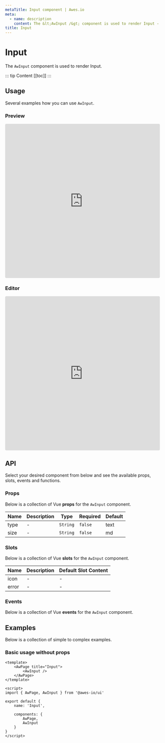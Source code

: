 ```yaml
---
metaTitle: Input сomponent | Awes.io
meta:
  - name: description
    content: The &lt;AwInput /&gt; component is used to render Input - UI Vue component for Awes.io.
title: Input
---
```

# Input

The `AwInput` component is used to render Input.

::: tip Content
[[toc]]
:::

## Usage
Several examples how you can use `AwInput`.

### Preview
<iframe
     src='https://codesandbox.io/embed/github/awes-io/client/tree/master/examples/basic-ui?autoresize=1&fontsize=14&hidenavigation=1&initialpath=%2Faw-input&module=%2Fpages%2Faw-input.vue&theme=dark&view=preview'
     style='width:100%; height:500px; border:0; border-radius: 4px; overflow:hidden;'
     title='basic-ui'
     allow='geolocation; microphone; camera; midi; vr; accelerometer; gyroscope; payment; ambient-light-sensor; encrypted-media; usb'
     sandbox='allow-modals allow-forms allow-popups allow-scripts allow-same-origin'
   ></iframe>

### Editor
<iframe
     src='https://codesandbox.io/embed/github/awes-io/client/tree/master/examples/basic-ui?autoresize=1&fontsize=14&hidenavigation=1&initialpath=%2Faw-input&module=%2Fpages%2Faw-input.vue&theme=dark&view=editor'
     style='width:100%; height:500px; border:0; border-radius: 4px; overflow:hidden;'
     title='basic-ui'
     allow='geolocation; microphone; camera; midi; vr; accelerometer; gyroscope; payment; ambient-light-sensor; encrypted-media; usb'
     sandbox='allow-modals allow-forms allow-popups allow-scripts allow-same-origin'
   ></iframe>

## API
Select your desired component from below and see the available props, slots, events and functions.

### Props
Below is a collection of Vue **props** for the `AwInput` component.
<!-- @vuese:AwInput:props:start -->
|Name|Description|Type|Required|Default|
|---|---|---|---|---|
|type|-|`String`|`false`|text|
|size|-|`String`|`false`|md|

<!-- @vuese:AwInput:props:end -->





### Slots
Below is a collection of Vue **slots** for the `AwInput` component.
<!-- @vuese:AwInput:slots:start -->
|Name|Description|Default Slot Content|
|---|---|---|
|icon|-|-|
|error|-|-|

<!-- @vuese:AwInput:slots:end -->






### Events
Below is a collection of Vue **events** for the `AwInput` component.
<!-- @vuese:AwInput:events:start -->

<!-- @vuese:AwInput:events:end -->
## Examples
Below is a collection of simple to complex examples.

### Basic usage without props
```vue
<template>
    <AwPage title="Input">
        <AwInput />
    </AwPage>
</template>

<script>
import { AwPage, AwInput } from '@awes-io/ui'

export default {
    name: 'Input',

    components: {
        AwPage,
        AwInput
    }
}
</script>

```

